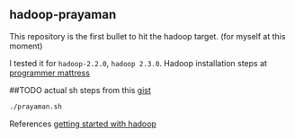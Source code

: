 hadoop-prayaman
--------------------

This repository is the first bullet to hit the hadoop target. (for myself at this moment)

I tested it for `hadoop-2.2.0`, `hadoop 2.3.0`. Hadoop installation steps at [programmer mattress](https://github.com/prayagupd/dotfiles.git)

##TODO
actual sh steps from this [gist](https://gist.github.com/prayagupd/8519289#file-hadoop_namenode_jobtracker_tasktracker-md)

```bash
./prayaman.sh
```


References
[getting started with hadoop](https://gist.github.com/prayagupd/8519289#file-hadoop_namenode_jobtracker_tasktracker-md)
